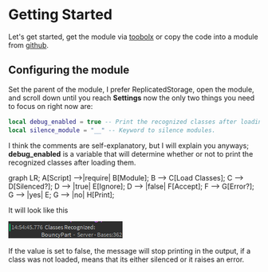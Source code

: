 # Getting Started

Let's get started, get the module via [toobolx](https://www.roblox.com/library/6978094397/Bases) or copy the code into a module from [github](https://github.com/remideas/Bases).

## Configuring the module

Set the parent of the module, I prefer ReplicatedStorage, open the module, and scroll down until you reach **Settings** now the only two things you need to focus on right now are:
```lua
local debug_enabled = true -- Print the recognized classes after loading them.
local silence_module = "__" -- Keyword to silence modules.
```
I think the comments are self-explanatory, but I will explain you anyways; **debug_enabled** is a variable that will determine whether or not to print the recognized classes
after loading them.
<div class="mermaid">
graph LR;
  A[Script] -->|require| B[Module];
  B --> C[Load Classes];
  C --> D[Silenced?];
  D --> |true| E[Ignore];
  D --> |false| F[Accept];
  F --> G[Error?];
  G --> |yes| E;
  G --> |no| H[Print];
</div>

It will look like this

![alt text](https://github.com/remideas/Bases/blob/main/DebugPhoto.png?raw=true)

If the value is set to false, the message will stop printing in the output, if a class was not loaded, means that its either silenced or it raises an error.